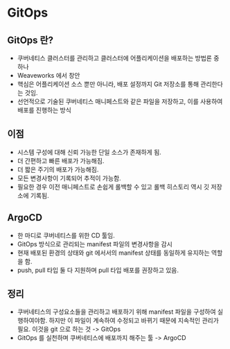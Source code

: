 # GitOps
## GitOps 란?
- 쿠버네티스 클러스터를 관리하고 클러스터에 어플리케이션을 배포하는 방법론 중 하나 
- Weaveworks 에서 창안 
- 핵심은 어플리케이션 소스 뿐만 아니라, 배포 설정까지 Git 저장소를 통해 관리한다는 것임.
- 선언적으로 기술된 쿠버네티스 매니페스트와 같은 파일을 저장하고, 이를 사용하여 배포를 진행하는 방식

## 이점
- 시스템 구성에 대해 신뢰 가능한 단일 소스가 존재하게 됨.
- 더 간편하고 빠른 배포가 가능해짐.
- 더 짧은 주기의 배포가 가능해짐.
- 모든 변경사항이 기록되어 추적이 가능함.
- 필요한 경우 이전 매니페스트로 손쉽게 롤백할 수 있고 롤백 히스토리 역시 깃 저장소에 기록됨.

 ## ArgoCD
- 한 마디로 쿠버네티스를 위한 CD 툴임.
- GitOps 방식으로 관리되는 manifest 파일의 변경사항을 감시
- 현재 배포된 환경의 상태와 git 에서서의 manifest 상태를 동일하게 유지하는 역할을 함.
- push, pull 타입 둘 다 지원하며 pull 타입 배포를 권장하고 있음.

## 정리
- 쿠버네티스의 구성요소들을 관리하고 배포하기 위해 manifest 파일을 구성하여 실행하여야함. 하지만 이 파일이 계속하여 수정되고 바뀌기 때문에 지속적인 관리가 필요. 이것을 git 으로 하는 것 -> GitOps
- GitOps 를 실천하며 쿠버네티스에 배포까지 해주는 툴 -> ArgoCD